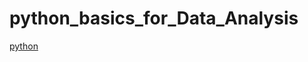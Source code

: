 # python_basics_for_Data_Analysis

[python](https://github.com/Hemakokku/python_basics_for_Data_Analysis/blob/main/python_for_data%20analysis.ipynb)



